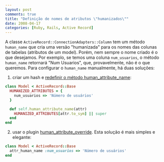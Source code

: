 ```yaml
---
layout: post
comments: true
title: "Definição de nomes de atributos \"humanizados\""
date: 2008-04-17
categories: [Ruby, Rails, Active Record]
---
```

A classe `ActiveRecord::ConnectionAdapters::Column` tem um método `human_name` que cria uma versão "humanizada" para os nomes das colunas de tabelas (atributos de um model). Porém, nem sempre o nome criado é o que desejamos. Por exemplo, se temos uma coluna `num_usuarios`, o método `human_name` retornará "Num Usuarios", que, provavelmente, não é o que queremos. Para configurar o `human_name` manualmente, há duas soluções:

1. criar um hash e [redefinir o método human\_attribute\_name](http://henrik.nyh.se/2007/12/change-displayed-column-name-in-rails-validation-messages):

```ruby
class Model < ActiveRecord::Base
  HUMANIZED_ATTRIBUTES = {
    num_usuarios => 'Número de usuários'
  }

  def self.human_attribute_name(attr)
    HUMANIZED_ATTRIBUTES[attr.to_sym] || super
  end
end
```

2. usar o plugin [human\_attribute\_override](http://agilewebdevelopment.com/plugins/human_attribute_override). Esta solução é mais simples e elegante:

```ruby
class Model < ActiveRecord::Base
  attr_human_name :num_usuarios => 'Número de usuários'
end
```
